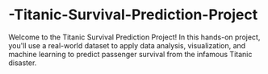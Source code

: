 # -Titanic-Survival-Prediction-Project
Welcome to the Titanic Survival Prediction Project! In this hands-on project, you'll use a real-world dataset to apply data analysis, visualization, and machine learning to predict passenger survival from the infamous Titanic disaster.
